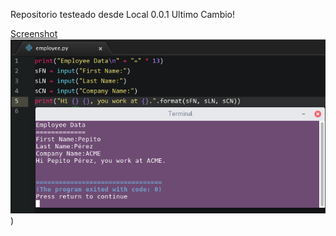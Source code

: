 Repositorio testeado desde Local 0.0.1
Ultimo Cambio!

[Screenshot](https://github.com/jacquexgithub/prueba/blob/master/resources/preview.png)
![Screenshot](resources/preview.png?raw=true))


